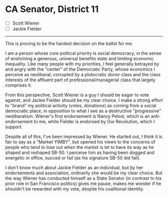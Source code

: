 # CA Senator, District 11

- [ ] Scott Wiener
- [ ] Jackie Fielder

---

This is proving to be the hardest decision on the ballot for me.

I am a person whose core political priority is social democracy,
in the sense of enshrining a generous, universal benefits state and
limiting economic inequality. Like many people with my priorities,
I feel generally betrayed by and angry with the "center" of the
Democratic Party, whose economics I perceive as neoliberal,
corrupted by a plutocratic donor class and the class interests
of the affluent part of professional/managerial class that
largely comprises it.

From this perspective, Scott Wiener is a guy I should be eager
to vote against, and Jackie Fielder should be my clear choice.
I make a strong effort to "brand" my political activity (votes,
donations) as coming from a social democratic place, in opposition
to what I see as a destructive "progressive" neoliberalism.
Wiener's first endorsement is Nancy Pelosi, which is an
anti-endorsement to me, while Fielder is endorsed by
Our Revolution, which I support.

Despite all of this, I've been impressed by Wiener. He started
out, I think it is fair to say as a "Market YIMBY", but opened
his views to the concerns of people who tend to lose out when
the market is let to have its way as he shaped and reshaped
SB-50. I perceive him as having been dogged and energetic in
office, succed or fail (as his signature SB-50 did fail).

I don't know much about Jackie Fielder as an individual, but by
her endorsements and association, ordinarily she would be my clear
choice. But the way Wiener has conducted himself as a State Senator
(in contrast to his prior role in San Francisco politics) gives
me pause, makes me wonder if he shouldn't be rewarded with my
vote, despite his coalitional identity.




